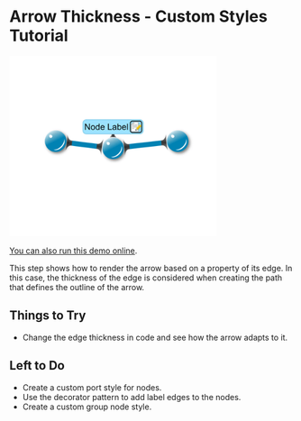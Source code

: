 # Arrow Thickness - Custom Styles Tutorial

<img src="../../resources/image/tutorial2step22.png" alt="demo-thumbnail" height="320"/>

[You can also run this demo online](https://live.yworks.com/demos/02-tutorial-custom-styles/22-arrow-thickness/index.html).

This step shows how to render the arrow based on a property of its edge. In this case, the thickness of the edge is considered when creating the path that defines the outline of the arrow.

## Things to Try

- Change the edge thickness in code and see how the arrow adapts to it.

## Left to Do

- Create a custom port style for nodes.
- Use the decorator pattern to add label edges to the nodes.
- Create a custom group node style.

